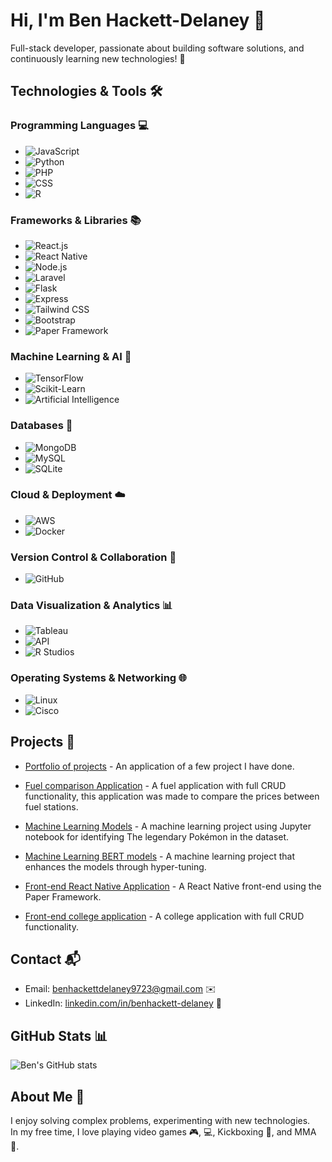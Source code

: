 # Hi, I'm Ben Hackett-Delaney 👋
Full-stack developer, passionate about building software solutions, and continuously learning new technologies! 🚀

## Technologies & Tools 🛠️

### Programming Languages 💻
- ![JavaScript](https://img.shields.io/badge/JavaScript-F7DF1E?style=for-the-badge&logo=javascript&logoColor=black)
- ![Python](https://img.shields.io/badge/Python-3776AB?style=for-the-badge&logo=python&logoColor=white)
- ![PHP](https://img.shields.io/badge/PHP-777BB4?style=for-the-badge&logo=php&logoColor=white)
- ![CSS](https://img.shields.io/badge/CSS-1572B6?style=for-the-badge&logo=css3&logoColor=white)
- ![R](https://img.shields.io/badge/R-276DC3?style=for-the-badge&logo=r&logoColor=white)

### Frameworks & Libraries 📚
- ![React.js](https://img.shields.io/badge/React-61DAFB?style=for-the-badge&logo=react&logoColor=black)
- ![React Native](https://img.shields.io/badge/React_Native-20232A?style=for-the-badge&logo=react&logoColor=61DAFB)
- ![Node.js](https://img.shields.io/badge/Node.js-339933?style=for-the-badge&logo=node.js&logoColor=white)
- ![Laravel](https://img.shields.io/badge/Laravel-EF4135?style=for-the-badge&logo=laravel&logoColor=white)
- ![Flask](https://img.shields.io/badge/Flask-000000?style=for-the-badge&logo=flask&logoColor=white)
- ![Express](https://img.shields.io/badge/Express-000000?style=for-the-badge&logo=express&logoColor=white)
- ![Tailwind CSS](https://img.shields.io/badge/Tailwind%20CSS-38B2AC?style=for-the-badge&logo=tailwind-css&logoColor=white)
- ![Bootstrap](https://img.shields.io/badge/Bootstrap-7952B3?style=for-the-badge&logo=bootstrap&logoColor=white)
- ![Paper Framework](https://img.shields.io/badge/Paper-FF5722?style=for-the-badge&logo=google&logoColor=white)

### Machine Learning & AI 🤖
- ![TensorFlow](https://img.shields.io/badge/TensorFlow-FF6F00?style=for-the-badge&logo=tensorflow&logoColor=white)
- ![Scikit-Learn](https://img.shields.io/badge/scikit--learn-F7931E?style=for-the-badge&logo=scikit-learn&logoColor=white)
- ![Artificial Intelligence](https://img.shields.io/badge/AI-4C8BF5?style=for-the-badge&logo=artificial-intelligence&logoColor=white)

### Databases 💾
- ![MongoDB](https://img.shields.io/badge/MongoDB-47A248?style=for-the-badge&logo=mongodb&logoColor=white)
- ![MySQL](https://img.shields.io/badge/MySQL-00758F?style=for-the-badge&logo=mysql&logoColor=white)
- ![SQLite](https://img.shields.io/badge/SQLite-003B57?style=for-the-badge&logo=sqlite&logoColor=white)

### Cloud & Deployment ☁️
- ![AWS](https://img.shields.io/badge/AWS-232F3E?style=for-the-badge&logo=amazon-aws&logoColor=white)
- ![Docker](https://img.shields.io/badge/Docker-2496ED?style=for-the-badge&logo=docker&logoColor=white)

### Version Control & Collaboration 🔧
- ![GitHub](https://img.shields.io/badge/GitHub-181717?style=for-the-badge&logo=github&logoColor=white)

### Data Visualization & Analytics 📊
- ![Tableau](https://img.shields.io/badge/Tableau-E97627?style=for-the-badge&logo=tableau&logoColor=white)
- ![API](https://img.shields.io/badge/API-5A5A5A?style=for-the-badge&logo=api&logoColor=white)
- ![R Studios](https://img.shields.io/badge/R_Studio-276DC3?style=for-the-badge&logo=rstudio&logoColor=white)

### Operating Systems & Networking 🌐
- ![Linux](https://img.shields.io/badge/Linux-FCC624?style=for-the-badge&logo=linux&logoColor=black)
- ![Cisco](https://img.shields.io/badge/Cisco-1C6B9C?style=for-the-badge&logo=cisco&logoColor=white)


## Projects 🚀
- [Portfolio of projects](https://github.com/Benhackettdelaney/react-portfolio) - An application of a few project I have done.

- [Fuel comparison Application](https://github.com/Benhackettdelaney/prof-practise-api) - A fuel application with full CRUD functionality, this application was made to compare the prices between fuel stations.

- [Machine Learning Models](https://github.com/IADT-CC-Y4-AI2/machine-learning-with-python-and-scikit-learn-Benhackettdelaney) - A machine learning project using Jupyter notebook for identifying The legendary Pokémon in the dataset.

- [Machine Learning BERT models](https://github.com/IADT-CC-Y4-AI2/deep-learning-with-tensorflow-and-or-gemini-api-Benhackettdelaney) - A machine learning project that enhances the models through hyper-tuning.

- [Front-end React Native Application](https://github.com/Benhackettdelaney/AJ-CA2) - A React Native front-end using the Paper Framework.

- [Front-end college application](https://github.com/Benhackettdelaney/AJ-CA2) - A college application with full CRUD functionality.



## Contact 📬
- Email: benhackettdelaney9723@gmail.com ✉️
- LinkedIn: [linkedin.com/in/benhackett-delaney](https://www.linkedin.com/in/ben-hackett-delaney-655458250/) 🔗

## GitHub Stats 📊
![Ben's GitHub stats](https://github-readme-stats.vercel.app/api?username=Benhackettdelaney&show_icons=true&hide_title=true&count_private=true&theme=radical)

## About Me 🌱
I enjoy solving complex problems, experimenting with new technologies.  
In my free time, I love playing video games 🎮, 💻, Kickboxing 🥊, and MMA 🥋.
